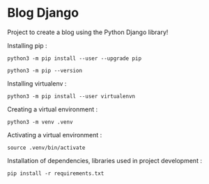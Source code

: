 # Blog Django
Project to create a blog using the Python Django library!

Installing pip :
```
python3 -m pip install --user --upgrade pip

python3 -m pip --version
```
Installing virtualenv :
```
python3 -m pip install --user virtualenvn
```
Creating a virtual environment :
```
python3 -m venv .venv
```
Activating a virtual environment :
```
source .venv/bin/activate
```
Installation of dependencies, libraries used in project development :
```
pip install -r requirements.txt
```
